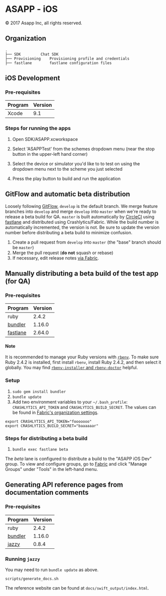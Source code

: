 ASAPP - iOS
===========

© 2017 Asapp Inc, all rights reserved.

Organization
------------

```
.
├── SDK			Chat SDK
├── Provisioning	Provisioning profile and credentials
├── fastlane		fastlane configuration files
```

iOS Development
---------------

### Pre-requisites

Program | Version
--------|---------
Xcode   | 9.1

### Steps for running the apps

1. Open SDK/ASAPP.xcworkspace

1. Select 'ASAPPTest' from the schemes dropdown menu (near the stop button in the upper-left hand corner)

1. Select the device or simulator you'd like to to test on using the dropdown menu next to the scheme you just selected

1. Press the play button to build and run the application


GitFlow and automatic beta distribution
----------------------------------------

Loosely following [GitFlow](http://nvie.com/posts/a-successful-git-branching-model/), `develop` is the default branch. We merge feature branches into `develop` and merge `develop` into `master` when we're ready to release a beta build for QA. `master` is built automatically by [CircleCI](https://circleci.com/gh/ASAPPinc/ASAPP-iOS) using [fastlane](https://fastlane.tools/) and distributed using Crashlytics/Fabric. While the build number is automatically incremented, the version is not. Be sure to update the version number before distributing a beta build to minimize confusion.

1. Create a pull request from `develop` into `master` (the "base" branch should be `master`)
1. Merge the pull request (**do not** squash or rebase)
1. If necessary, edit release notes [via Fabric](https://www.fabric.io/asapp/ios/apps/com.asappinc.testapp/beta/releases/latest).


Manually distributing a beta build of the test app (for QA)
-----------------------------------------------------------

### Pre-requisites

Program   | Version
----------|---------
ruby      | 2.4.2
[bundler](https://github.com/bundler/bundler)   | 1.16.0
[fastlane](https://github.com/fastlane/fastlane)  | 2.64.0

#### Note

It is recommended to manage your Ruby versions with [`rbenv`](https://github.com/rbenv/rbenv). To make sure Ruby 2.4.2 is installed, first install `rbenv`, install Ruby 2.4.2, and then select it globally. You may find [`rbenv-installer` and `rbenv-doctor`](https://github.com/rbenv/rbenv-installer#rbenv-doctor) helpful.

### Setup

1. `sudo gem install bundler`
1. `bundle update`
1. Add two environment variables to your `~/.bash_profile`: `CRASHLYTICS_API_TOKEN` and `CRASHLYTICS_BUILD_SECRET`. The values can be found in [Fabric's organization settings](https://fabric.io/settings/organizations/579a7fee8b15da79ab000067).
```
export CRASHLYTICS_API_TOKEN="fooooooo"
export CRASHLYTICS_BUILD_SECRET="baaaaaar"
```

### Steps for distributing a beta build

1. `bundle exec fastlane beta`

The _beta_ lane is configured to distribute a build to the "ASAPP iOS Dev" group. To view and configure groups, go to [Fabric](https://www.fabric.io/asapp/ios/apps/com.asappinc.testapp/beta/releases/latest) and click "Manage Groups" under "Tools" in the left-hand menu.


Generating API reference pages from documentation comments
----------------------------------------------------------

### Pre-requisites

Program   | Version
----------|---------
ruby      | 2.4.2
[bundler](https://github.com/bundler/bundler)   | 1.16.0
[jazzy](https://github.com/realm/jazzy)  | 0.8.4

### Running `jazzy`

You may need to run `bundle update` as above.

```
scripts/generate_docs.sh
```

The reference website can be found at `docs/swift_output/index.html`.

